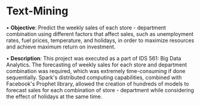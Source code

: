 # Text-Mining

• **Objective**: Predict the weekly sales of each store - department combination using different factors that affect sales, such as unemployment rates, fuel prices, temperature, and holidays, in order to maximize resources and achieve maximum return on investment.

• **Description**: This project was executed as a part of IDS 561: Big Data Analytics. The forecasting of weekly sales for each store and department combination was required, which was extremely time-consuming if done sequentially. Spark's distributed computing capabilities, combined with Facebook's Prophet library, allowed the creation of hundreds of models to forecast sales for each combination of store - department while considering the effect of holidays at the same time.
